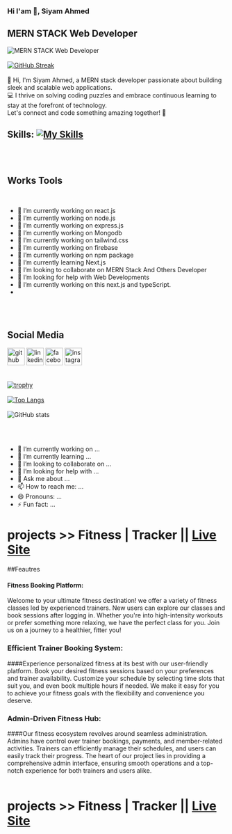 

### Hi I'am 👋, Siyam Ahmed
## MERN STACK Web Developer
![MERN STACK Web Developer](https://i.ibb.co/xghys10/Purple-Gradient-Modern-Gaming-Channel-Youtube-Banner-2.png)
</br>
</br>
[![GitHub Streak](https://github-readme-streak-stats.herokuapp.com?user=siyam79&theme=tokyonight&hide_border=true&date_format=j%20M%5B%20Y%5D)](https://git.io/streak-stats)
</br>
</br>
👋 Hi, I'm Siyam Ahmed, a MERN stack developer passionate about building sleek and scalable web applications. </br> 💻 I thrive on solving coding puzzles and embrace continuous learning to stay at the forefront of technology. </br> Let's connect and code something amazing together! 🚀

## Skills: [![My Skills](https://skillicons.dev/icons?i=js,html,css,firebase,nodejs,expressjs,react,mongodb,vite,vercel,figma,vscode,tailwind)](https://skillicons.dev)
</br>
</br>

## Works Tools

</br>

- 🔭 I’m currently working on react.js 
- 🔭 I’m currently working on node.js 
- 🔭 I’m currently working on express.js 
- 🔭 I’m currently working on Mongodb 
- 🔭 I’m currently working on tailwind.css
- 🔭 I’m currently working on firebase
- 🔭 I’m currently working on npm package
- 🌱 I’m currently learning Next.js 
- 👯 I’m looking to collaborate on MERN Stack And Others Developer 
- 🤔 I’m looking for help with Web Developments  
- 🔭 I’m currently working on this next.js and typeScript.
- 
</br>
</br>

## Social Media 
[<img src='https://cdn.jsdelivr.net/npm/simple-icons@3.0.1/icons/github.svg' alt='github' height='40'>](https://github.com/siyam79)  [<img src='https://cdn.jsdelivr.net/npm/simple-icons@3.0.1/icons/linkedin.svg' alt='linkedin' height='40'>](https://www.linkedin.com/in/https://www.linkedin.com/in/siyam-ahmed-a5a6b3285//)  [<img src='https://cdn.jsdelivr.net/npm/simple-icons@3.0.1/icons/facebook.svg' alt='facebook' height='40'>](https://www.facebook.com/https://www.facebook.com/profile.php?id=100077374245629)  [<img src='https://cdn.jsdelivr.net/npm/simple-icons@3.0.1/icons/instagram.svg' alt='instagram' height='40'>](https://www.instagram.com/https://www.instagram.com/foysalahmedsiyam//)  
</br>
</br>
[![trophy](https://github-profile-trophy.vercel.app/?username=siyam79)](https://github.com/ryo-ma/github-profile-trophy)
</br>
</br>
[![Top Langs](https://github-readme-stats.vercel.app/api/top-langs/?username=siyam79)](https://github.com/anuraghazra/github-readme-stats)
</br>
</br>
![GitHub stats](https://github-readme-stats.vercel.app/api?username=siyam79&show_icons=true&count_private=true) 

</br>
</br>



- 🔭 I’m currently working on ...
- 🌱 I’m currently learning ...
- 👯 I’m looking to collaborate on ...
- 🤔 I’m looking for help with ...
- 💬 Ask me about ...
- 📫 How to reach me: ...
- 😄 Pronouns: ...
- ⚡ Fun fact: ...


# projects >>  Fitness | Tracker || [Live Site](https://fitness-tracker-97708.web.app)
##Feautres
####  Fitness Booking Platform:
Welcome to  your ultimate fitness destination!  we offer a variety of fitness classes led by experienced trainers. New users can explore our classes and book sessions after logging in. Whether you're into high-intensity workouts or prefer something more relaxing, we have the perfect class for you. Join us on a journey to a healthier, fitter you!

### Efficient Trainer Booking System:
####Experience personalized fitness at its best with our user-friendly platform. Book your desired fitness sessions based on your preferences and trainer availability. Customize your schedule by selecting time slots that suit you, and even book multiple hours if needed. We make it easy for you to achieve your fitness goals with the flexibility and convenience you deserve.

### Admin-Driven Fitness Hub:
####Our fitness ecosystem revolves around seamless administration. Admins have control over trainer bookings, payments, and member-related activities. Trainers can efficiently manage their schedules, and users can easily track their progress. The heart of our project lies in providing a comprehensive admin interface, ensuring smooth operations and a top-notch experience for both trainers and users alike.
</br>
</br>
# projects >>  Fitness | Tracker || [Live Site](https://fitness-tracker-97708.web.app)


